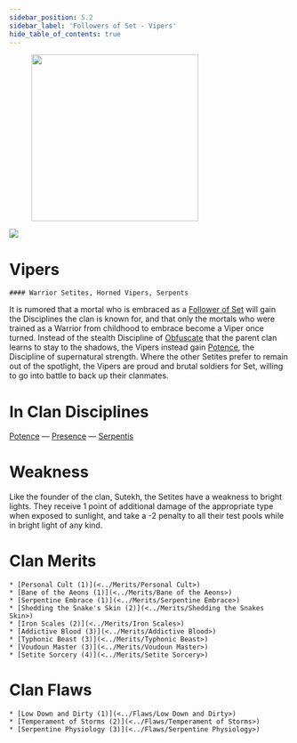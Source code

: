 ```yaml
---
sidebar_position: 5.2
sidebar_label: 'Followers of Set - Vipers'
hide_table_of_contents: true
---
```

<figure className="float-right-img">
  <img src="/img/egyptian.png" width='300px' />
  <figcaption style={{ fontSize: '0.85em', color: '#666', textAlign: 'center' }}>

  </figcaption>
</figure>

<img src="/img/clanlogos/viper.png" className="icon-img" />

# Vipers
    #### Warrior Setites, Horned Vipers, Serpents

It is rumored that a mortal who is embraced as a [Follower of Set](<./Followers of Set>) will gain the Disciplines the clan is known for, and that only the mortals who were trained as a Warrior from childhood to embrace become a Viper once turned. Instead of the stealth Discipline of [Obfuscate](../Disciplines/Obfuscate) that the parent clan learns to stay to the shadows, the Vipers instead gain [Potence](../Disciplines/Potence), the Discipline of supernatural strength. Where the other Setites prefer to remain out of the spotlight, the Vipers are proud and brutal soldiers for Set, willing to go into battle to back up their clanmates.

# In Clan Disciplines

[Potence](../Disciplines/Potence) — [Presence](<../Disciplines/Presence>) — [Serpentis](<../Disciplines/Serpentis>)

# Weakness

Like the founder of the clan, Sutekh, the Setites have a weakness to bright lights. They receive 1 point of additional damage of the appropriate type when exposed to sunlight, and take a -2 penalty to all their test pools while in bright light of any kind.

# Clan Merits

    * [Personal Cult (1)](<../Merits/Personal Cult>)
    * [Bane of the Aeons (1)](<../Merits/Bane of the Aeons>)
    * [Serpentine Embrace (1)](<../Merits/Serpentine Embrace>)
    * [Shedding the Snake's Skin (2)](<../Merits/Shedding the Snakes Skin>)
    * [Iron Scales (2)](<../Merits/Iron Scales>)
    * [Addictive Blood (3)](<../Merits/Addictive Blood>)
    * [Typhonic Beast (3)](<../Merits/Typhonic Beast>)
    * [Voudoun Master (3)](<../Merits/Voudoun Master>)
    * [Setite Sorcery (4)](<../Merits/Setite Sorcery>)

# Clan Flaws

    * [Low Down and Dirty (1)](<../Flaws/Low Down and Dirty>)
    * [Temperament of Storms (2)](<../Flaws/Temperament of Storms>)
    * [Serpentine Physiology (3)](<../Flaws/Serpentine Physiology>)

